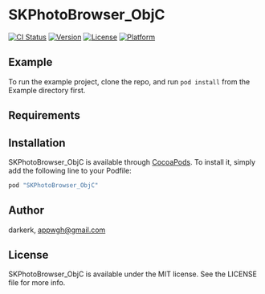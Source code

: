 # SKPhotoBrowser_ObjC

[![CI Status](http://img.shields.io/travis/darkerk/SKPhotoBrowser_ObjC.svg?style=flat)](https://travis-ci.org/darkerk/SKPhotoBrowser_ObjC)
[![Version](https://img.shields.io/cocoapods/v/SKPhotoBrowser_ObjC.svg?style=flat)](http://cocoapods.org/pods/SKPhotoBrowser_ObjC)
[![License](https://img.shields.io/cocoapods/l/SKPhotoBrowser_ObjC.svg?style=flat)](http://cocoapods.org/pods/SKPhotoBrowser_ObjC)
[![Platform](https://img.shields.io/cocoapods/p/SKPhotoBrowser_ObjC.svg?style=flat)](http://cocoapods.org/pods/SKPhotoBrowser_ObjC)

## Example

To run the example project, clone the repo, and run `pod install` from the Example directory first.

## Requirements

## Installation

SKPhotoBrowser_ObjC is available through [CocoaPods](http://cocoapods.org). To install
it, simply add the following line to your Podfile:

```ruby
pod "SKPhotoBrowser_ObjC"
```

## Author

darkerk, appwgh@gmail.com

## License

SKPhotoBrowser_ObjC is available under the MIT license. See the LICENSE file for more info.
